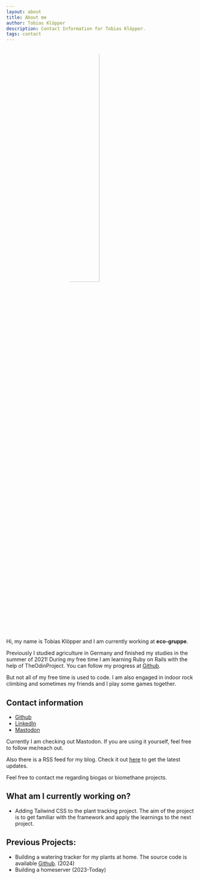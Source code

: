 ```yaml
---
layout: about
title: About me
author: Tobias Klöpper
description: Contact Information for Tobias Klöpper.
tags: contact
---
```

<style>
  img {
    border-radius: 50%;
    width: 40%;
    margin-left: 12em;
  }
</style>

<img src="https://avatars.githubusercontent.com/u/37114020?s=460&u=4d138f07b6d7214db31244226181ba42bc2388e7&v=4" alt="Tobias Klöppers Foto">

Hi, my name is Tobias Klöpper and I am currently working at **eco-gruppe**.

Previously I studied agriculture in Germany and finished my studies in the summer of 2021! During my free time I am learning Ruby on Rails with the help of TheOdinProject. You can follow my progress at [Github](https://github.com/Friendscover).

But not all of my free time is used to code. I am also engaged in indoor rock climbing and sometimes my friends and I play some games together. 

## Contact information
- [Github](https://github.com/Friendscover)
- [LinkedIn](https://www.linkedin.com/in/tobias-kl%C3%B6pper) 
- [Mastodon](https://mastodon.social/@friendscover)

Currently I am checking out Mastodon. If you are using it yourself, feel free to follow me/reach out.

Also there is a RSS feed for my blog. Check it out [here](https://tobiaskloepper.de/feed.xml) to get the latest updates.

Feel free to contact me regarding biogas or biomethane projects.

## What am I currently working on?
- Adding Tailwind CSS to the plant tracking project. The aim of the project is to get familiar with the framework and apply the learnings to the next project.

## Previous Projects:
- Building a watering tracker for my plants at home. The source code is available [Github](https://github.com/Friendscover/plant-tracker). (2024)
- Building a homeserver (2023-Today)